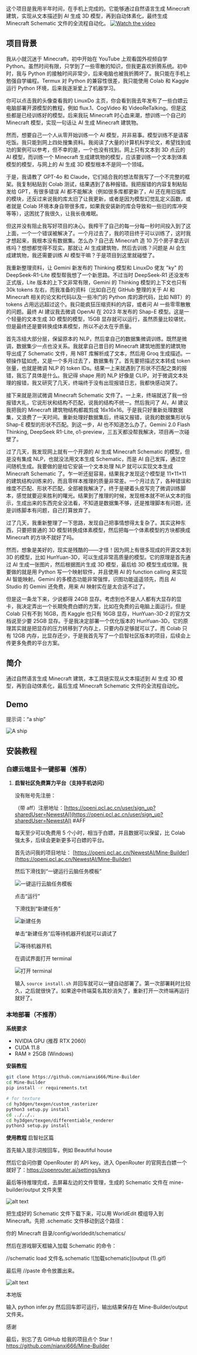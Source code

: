 这个项目是我用半年时间，在手机上完成的。它能够通过自然语言生成 Minecraft 建筑，实现从文本描述到 AI 生成 3D 模型，再到自动体素化，最终生成 Minecraft Schematic 文件的全流程自动化。
[![Watch the video](https://img.youtube.com/vi/KD9u1QGffM4/hqdefault.jpg)](https://www.youtube.com/watch?v=KD9u1QGffM4)
## 项目背景

我从小就沉迷于 Minecraft，初中开始在 YouTube 上观看国外视频自学 Python。虽然时间有限，只学到了一些零散的知识，但我更喜欢折腾系统。初中时，我与 Python 的接触时间非常少，后来电脑也被我折腾坏了。我只能在手机上勉强自学编程。Termux 对 Python 的兼容性很差，我只能使用 Colab 和 Kaggle 运行 Python 环境，后来我逐渐爱上了机器学习。

你可以点击我的头像查看我的 LinuxDo 主页，你会看到我去年发布了一些白嫖云电脑部署开源模型的教程，例如 flux.1、CogVideo 和 VideoReTalking。但是这些都是已经训练好的模型。后来我玩 Minecraft 时心血来潮，想训练一个自己的 Minecraft 模型，实现一句话让 AI 生成 Minecraft 建筑物。

然而，想要自己一个人从零开始训练一个 AI 模型，并非易事。模型训练不是请客吃饭。我只能到网上四处搜集资料。我阅读了大量的计算机科学论文，希望找到成功的案例可以参考，但不幸的是，一个也没有找到。网上只有文本到 3D 点云的 AI 模型，而训练一个 Minecraft 生成建筑物的模型，应该要训练一个文本到体素模型的模型，与网上的 AI 生成 3D 模型根本不是同一个领域。

于是，我请教了 GPT-4o 和 Claude，它们结合我的想法帮我写了一个不完整的框架。我复制粘贴到 Colab 测试，结果遇到了各种报错。我把报错的内容复制粘贴发给 GPT，有很多错误 AI 都不能解决（例如很多库都更新了，AI 还在用旧版库的模块，还反过来说我的库太旧了让我更新，或者是因为模型幻觉乱定义函数，或者就是 Colab 环境本身自带很多库，如果我安装新的库会导致和一些旧的库冲突等等），这困扰了我很久，让我长夜难眠。

但这并没有阻止我写好项目的决心。我榨干了自己的每一分每一秒时间投入到了这上面，一个一个错误被解决了。一个月过去了，我的项目终于可以训练了，这时我才想起来，我根本没有数据集。怎么办？自己去 Minecraft 造 10 万个房子拿去训练吗？想想都觉得不现实。那就让 AI 生成建筑物，然后去训练？问题是 AI 会生成建筑物，我还需要训练 AI 模型干嘛？于是项目到这里就碰壁了。

我重新整理资料，让 Gemini 新发布的 Thinking 模型和 LinuxDo 佬友 "ky" 的 DeepSeek-R1-Lite 模型帮我想了一个新思路。不过当时 DeepSeek-R1 还没发布正式版，Lite 版本的上下文非常有限，Gemini 的 Thinking 模型的上下文也只有 30k tokens 左右，而我准备的资料（比如自己在 GitHub 整理的关于 AI 和 Minecraft 相关的论文和代码以及一些冷门的 Python 库的源代码，比如 NBT）的 tokens 占用远远超过这个。我只能疯狂压缩资料的内容，或者问 AI 一些零零散散的问题。最终 AI 建议我去微调 OpenAI 在 2023 年发布的 Shap-E 模型。这是一个轻量的文本生成 3D 模型的模型，15GB 显存就可以运行，虽然质量比较堪忧，但是最终还是要转换成体素模型，所以不必太在乎质量。

首先冻结大部分层，保留原本的 NLP，然后拿自己的数据集微调训练。既然是微调，数据集少一点也没关系。我就拿自己昔日的 Minecraft 建筑地图里的建筑物导出成了 Schematic 文件，用 NBT 库解析成了文本，然后用 Groq 生成描述。一顿操作猛如虎，又是一个多月过去了，数据集有了。首先要把描述文本转成 token 张量，也就是微调 NLP 的 token IDs。结果一上来就遇到了形状不匹配之类的报错，我忘了具体是什么。我记得 shape 用的 NLP 好像是 CLIP。对于微调文本处理的报错，我又研究了几天，终端终于没有出现报错日志，我都快感动哭了。

接下来就是测试微调 Minecraft Schematic 文件了。一上来，终端就送了我一份报错大礼，它说形状和结构不匹配，说我的结构不统一。然后我问了 AI，AI 建议我把我的 Minecraft 建筑物结构都裁剪成 16x16x16。于是我只好重新处理数据集，又浪费了一天时间。重新处理好数据集后，终端又报错，说我的数据集形状与 Shap-E 模型的形状不匹配。到这一步，AI 也不知道怎么办了。Gemini 2.0 Flash Thinking, DeepSeek R1-Lite, o1-preview，三五天都没帮我解决，项目再一次碰壁了。

过了几天，我发现网上就有一个开源的 AI 生成 Minecraft Schematic 的模型，但是没有集成 NLP，也就没法用文本生成 Schematic，而是 AI 自己发挥，通过空间随机生成。我要做的是给它安装一个文本处理 NLP 就可以实现文本生成 Minecraft Schematic 了。乍一听还挺容易，结果我才发现这个模型是 11×11×11 的建筑结构训练来的，而且零样本推理的质量非常差。一个月过去了，各种错误和维度不匹配、形状不匹配，全部被我解决了，终于是硬着头皮写完了微调训练脚本，感觉就要迎来胜利的曙光。结果到了推理的时候，发现根本就不听从文本的指示，生成出来的东西完全没法看，不知道是数据集不够，还是推理脚本有问题，还是训练脚本有问题，自己打算放弃了。

过了几天，我重新整理了一下思路，发现自己把事情想得太复杂了。其实这种东西，只要把普通的 3D 模型转换成体素模型，然后把每一个体素模型的方块都换成 Minecraft 的方块不就好了吗。

然而，想象是美好的，现实是残酷的——才怪！因为网上有很多现成的开源文本到 3D 的模型，比如 HunYuan-3D，可以生成非常高质量的模型。它的原理是首先通过 AI 生成一张图片，然后根据图片生成 3D 模型，最后给 3D 模型生成纹理。我要做的就是用 Python 写一个映射软件，并且使用 AI 的 function calling 来实现 AI 智能映射。Gemini 的多模态功能非常强悍，识图功能遥遥领先，而且 AI Studio 的 Gemini 还免费，用来 AI 映射实在是太合适不过了。

但是这一条龙下来，少说都得 24GB 显存。考虑到也不是人人都有大显存的显卡，我决定弄出一个长期免费白嫖的方案，比如在免费的云电脑上面运行。但是 Colab 只有不到 16GB，而 Kaggle 也只有 16GB 显存，HunYuan-3D-2 的官方文档说至少要 25GB 显存。于是我决定部署一个优化版本的 HunYuan-3D，它的原理其实就是把显存的压力转移到了内存上，只要内存足够就可以了。而 Colab 只有 12GB 内存，比显存还少，于是我首先写了一个启智社区版本的项目，后续会上传更多免费的平台方案。

## 简介

通过自然语言生成 Minecraft 建筑，本工具链实现从文本描述到 AI 生成 3D 模型，再到自动体素化，最后生成 Minecraft Schematic 文件的全流程自动化。

## Demo

提示词：“a ship”

![A ship](IMG_20250325_152339.jpg)

## 安装教程

### 白嫖云端显卡一键部署（推荐）

1.  **启智社区免费算力平台（支持手机访问）**

    没有账号先注册：

    （带 aff）注册地址：[https://openi.pcl.ac.cn/user/sign_up?sharedUser=NewestAI](https://openi.pcl.ac.cn/user/sign_up?sharedUser=NewestAI)  #AFF

    每天至少可以免费用 5 个小时，相当于白嫖，并且数据可以保留，比 Colab 强太多，后续会更新更多可白嫖的平台。

    首先访问我的项目地址：
    [https://openi.pcl.ac.cn/NewestAI/Mine-Builder](https://openi.pcl.ac.cn/NewestAI/Mine-Builder)

    然后下滑找到“一键运行云脑任务模板”

    ![一键运行云脑任务模板](IMG_20250322_235033.jpg)

    点击“运行”

    下滑找到“新建任务”

    ![新建任务](Screenshot_2025-03-22-23-46-43-130_com.android.chrome.jpg)

    单击“新建任务”后等待机器开机就可以调试了

    ![等待机器开机](IMG_20250323_103856.jpg)

    在调试界面打开 terminal

    ![打开 terminal](IMG_20250323_110801.jpg)

    输入 `source install.sh` 并回车就可以一键自动部署了。第一次部署耗时比较久，之后就很快了。如果途中终端莫名其妙消失了，重新打开一次终端再运行就好了。

### 本地部署（不推荐）

**系统要求**

*   NVIDIA GPU (推荐 RTX 2060)
*   CUDA 11.8
*   RAM ≥ 25GB (Windows)

**安装教程**

```bash
git clone https://github.com/nianxi666/Mine-Builder
cd Mine-Builder
pip install -r requirements.txt

# for texture
cd hy3dgen/texgen/custom_rasterizer
python3 setup.py install
cd ../../..
cd hy3dgen/texgen/differentiable_renderer
python3 setup.py install
```

**使用教程**
启智社区篇

首先输入提示词按回车，例如 Beautiful house

然后它会问你要 OpenRouter 的 API key。进入 OpenRouter 的官网去白嫖一个就好了：https://openrouter.ai/settings/keys

最后等待推理完成，去屏幕左边的文件管理，生成的 Schematic 文件在 mine-builder/output 文件夹里

![alt text](IMG_20250325_163419.jpeg)

把生成好的 Schematic 文件下载下来，可以用 WorldEdit 模组导入到 Minecraft。先把 .schematic 文件移动到这个路径：

你的 Minecraft 目录/config/worldedit/schematics/

然后在游戏聊天框输入加载 Schematic 的命令：

//schematic load 文件名.schematic
![加载schematic](output (1).gif)

最后用 //paste 命令放置出来。

![alt text](output.gif)

本地版

输入 python infer.py 然后回车即可运行，输出结果保存在 Mine-Builder/output 文件夹。

感谢

最后，别忘了去 GitHub 给我的项目点个 Star！
https://github.com/nianxi666/Mine-Builder
